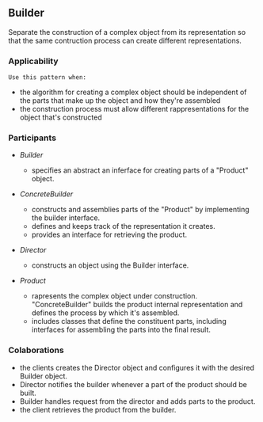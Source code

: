 ## Builder

Separate the construction of a complex object from its representation so that the same contruction process can create different representations.

### Applicability

    Use this pattern when:

-   the algorithm for creating a complex object should be independent of the parts that make up the object and how they're assembled
-   the construction process must allow different rappresentations for the object that's constructed

### Participants

-   _Builder_

    -   specifies an abstract an inferface for creating parts of a "Product" object.

-   _ConcreteBuilder_

    -   constructs and assemblies parts of the "Product" by implementing the builder interface.
    -   defines and keeps track of the representation it creates.
    -   provides an interface for retrieving the product.

-   _Director_

    -   constructs an object using the Builder interface.

-   _Product_

    -   rapresents the complex object under construction. "ConcreteBuilder" builds the product internal representation and defines the process by which it's assembled.
    -   includes classes that define the constituent parts, including interfaces for assembling the parts into the final result.

### Colaborations

-   the clients creates the Director object and configures it with the desired Builder object.
-   Director notifies the builder whenever a part of the product should be built.
-   Builder handles request from the director and adds parts to the product.
-   the client retrieves the product from the builder.
